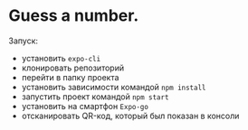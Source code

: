 # Guess a number.

Запуск:

- установить `expo-cli`
- клонировать репозиторий
- перейти в папку проекта
- установить зависимости командой `npm install`
- запустить проект командой `npm start`
- установить на смартфон `Expo-go`
- отсканировать QR-код, который был показан в консоли
